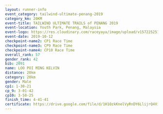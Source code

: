 ```yaml
---
layout: runner-info 
event_category: tailwind-ultimate-penang-2019 
category_km: 20KM 
event-title: TAILWIND ULTIMATE TRAILS of PENANG 2019 
event-location: Youth Park, Penang, Malaysia 
event-logo: https://res.cloudinary.com/raceyaya/image/upload/v1572252513/logo/utop-2019_h9tzys.jpg 
event-date: 2019-10-12 
checkpoint-name2: CP1 Race Time 
checkpoint-name3: CP9 Race Time 
checkpoint-name4: CP10 Race Time 
overall_rank: 57
gender_rank: 42
bib: 2091
name: LOO POI MING KELVIN
distance: 20km
category: 20km
gender: Male
cp1: 1-30-21
cp_9: 3-01-42
cp10: 3-58-25
finish_time: 4-41-41
certificate: https://drive.google.com/file/d/1H1OzkKnelVyRnDY6LlijrQ4ViAtyaMu0/view?usp=sharing
---
```

